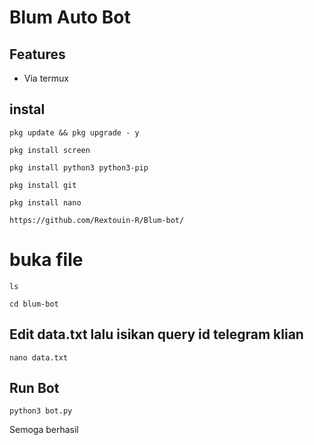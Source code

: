 # Blum Auto Bot

## Features

- Via termux
## instal 
```
pkg update && pkg upgrade - y
```
```
pkg install screen
```
```
pkg install python3 python3-pip
```
```
pkg install git
```
```
pkg install nano
```
```
https://github.com/Rextouin-R/Blum-bot/
```

# buka file

```
ls
```
```
cd blum-bot
```

## Edit data.txt lalu isikan query id telegram klian

```
nano data.txt
```

## Run Bot

```
python3 bot.py
```
Semoga berhasil
